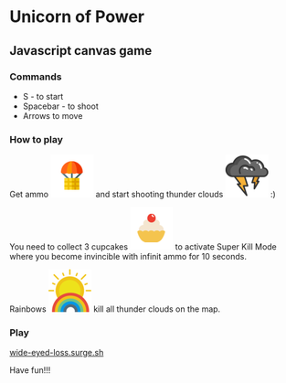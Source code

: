 # Unicorn of Power

## Javascript canvas game

### Commands

- S - to start
- Spacebar - to shoot
- Arrows to move

### How to play

Get ammo <img src="./images/ammo.png"> and start shooting thunder clouds <img src="./images/enemy.png"> :)

You need to collect 3 cupcakes <img src="./images/cupcake.png"> to activate Super Kill Mode where you become invincible with infinit ammo for 10 seconds.

Rainbows <img src="./images/rainbow.png"> kill all thunder clouds on the map.

### Play

[wide-eyed-loss.surge.sh](http://wide-eyed-loss.surge.sh)

Have fun!!!
